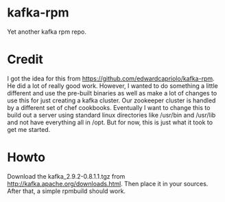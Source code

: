 kafka-rpm
=========

Yet another kafka rpm repo.

Credit
======

I got the idea for this from https://github.com/edwardcapriolo/kafka-rpm.  He did a lot of really good work.  However, I wanted to do something a little different and use the pre-built binaries as well as make a lot of changes to use this for just creating a kafka cluster.  Our zookeeper cluster is handled by a different set of chef cookbooks.   Eventually I want to change this to build out a server using standard linux directories like /usr/bin and /usr/lib and not have everything all in /opt.  But for now, this is just what it took to get me started.

Howto
=====

Download the kafka_2.9.2-0.8.1.1.tgz from http://kafka.apache.org/downloads.html.  Then place it in your sources.  After that, a simple rpmbuild should work.
